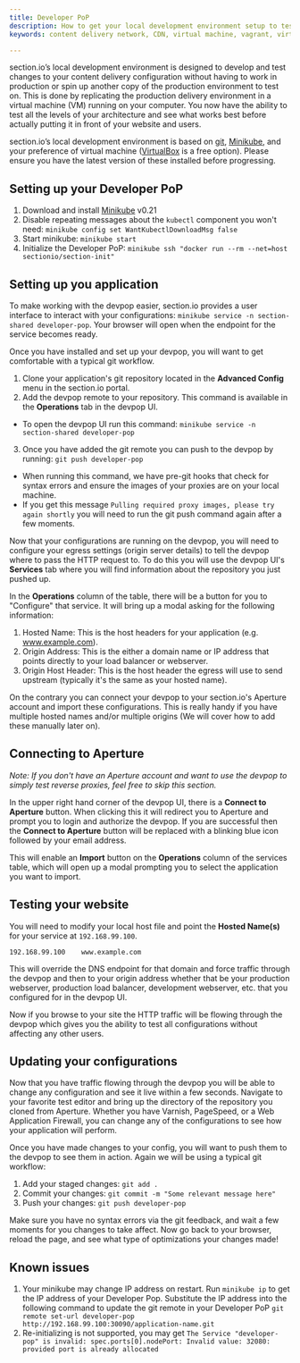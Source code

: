 ```yaml
---
title: Developer PoP
description: How to get your local development environment setup to test section.io CDN on your local machine.
keywords: content delivery network, CDN, virtual machine, vagrant, virtualbox, git, cli, local development, local machine, staging environment, developer pop

---
```


section.io’s local development environment is designed to develop and test changes to your content delivery configuration without having to work in production or spin up another copy of the production environment to test on. This is done by replicating the production delivery environment in a virtual machine (VM) running on your computer. You now have the ability to test all the levels of your architecture and see what works best before actually putting it in front of your website and users.

section.io’s local development environment is based on [git], [Minikube], and your preference of virtual machine ([VirtualBox] is a free option). Please ensure you have the latest version of these installed before progressing.

## Setting up your Developer PoP

1. Download and install [Minikube] v0.21
1. Disable repeating messages about the `kubectl` component you won't need: `minikube config set WantKubectlDownloadMsg false`
1. Start minikube: `minikube start`
1. Initialize the Developer PoP: `minikube ssh "docker run --rm --net=host sectionio/section-init"`

## Setting up you application

To make working with the devpop easier, section.io provides a user interface to interact with your configurations: `minikube service -n section-shared developer-pop`. Your browser will open when the endpoint for the service becomes ready.

Once you have installed and set up your devpop, you will want to get comfortable with a typical git workflow.

1. Clone your application's git repository located in the **Advanced Config** menu in the section.io portal.
2. Add the devpop remote to your repository. This command is available in the **Operations** tab in the devpop UI.
  * To open the devpop UI run this command: `minikube service -n section-shared developer-pop`
3. Once you have added the git remote you can push to the devpop by running: `git push developer-pop`
  * When running this command, we have pre-git hooks that check for syntax errors and ensure the images of your proxies are on your local machine. 
  * If you get this message `Pulling required proxy images, please try again shortly` you will need to run the git push command again after a few moments.

Now that your configurations are running on the devpop, you will need to configure your egress settings (origin server details) to tell the devpop where to pass the HTTP request to. To do this you will use the devpop UI's **Services** tab where you will find information about the repository you just pushed up.

In the **Operations** column of the table, there will be a button for you to "Configure" that service. It will bring up a modal asking for the following information:

1. Hosted Name: This is the host headers for your application (e.g. www.example.com).
2. Origin Address: This is the either a domain name or IP address that points directly to your load balancer or webserver.
3. Origin Host Header: This is the host header the egress will use to send upstream (typically it's the same as your hosted name).

On the contrary you can connect your devpop to your section.io's Aperture account and import these configurations. This is really handy if you have multiple hosted names and/or multiple origins (We will cover how to add these manually later on).

Connecting to Aperture
----------------------

*Note: If you don't have an Aperture account and want to use the devpop to simply test reverse proxies, feel free to skip this section.*

In the upper right hand corner of the devpop UI, there is a **Connect to Aperture** button. When clicking this it will redirect you to Aperture and prompt you to login and authorize the devpop. If you are successful then the **Connect to Aperture** button will be replaced with a blinking blue icon followed by your email address.

This will enable an **Import** button on the **Operations** column of the services table, which will open up a modal prompting you to select the application you want to import.

Testing your website
--------------------

You will need to modify your local host file and point the **Hosted Name(s)** for your service at `192.168.99.100`.

    192.168.99.100    www.example.com

This will override the DNS endpoint for that domain and force traffic through the devpop and then to your origin address whether that be your production webserver, production load balancer, development webserver, etc. that you configured for in the devpop UI.

Now if you browse to your site the HTTP traffic will be flowing through the devpop which gives you the ability to test all configurations without affecting any other users. 

Updating your configurations
----------------------------

Now that you have traffic flowing through the devpop you will be able to change any configuration and see it live within a few seconds. Navigate to your favorite test editor and bring up the directory of the repository you cloned from Aperture. Whether you have Varnish, PageSpeed, or a Web Application Firewall, you can change any of the configurations to see how your application will perform.

Once you have made changes to your config, you will want to push them to the devpop to see them in action. Again we will be using a typical git workflow:

1. Add your staged changes: `git add .`
2. Commit your changes: `git commit -m "Some relevant message here"`
3. Push your changes: `git push developer-pop`

Make sure you have no syntax errors via the git feedback, and wait a few moments for you changes to take affect. Now go back to your browser, reload the page, and see what type of optimizations your changes made!

Known issues
------------

1. Your minikube may change IP address on restart. Run `minikube ip` to get the IP address of your Developer Pop. Substitute the IP address into the following command to update the git remote in your Developer PoP `git remote set-url developer-pop http://192.168.99.100:30090/application-name.git`
1. Re-initializing is not supported, you may get `The Service "developer-pop" is invalid: spec.ports[0].nodePort: Invalid value: 32080: provided port is already allocated`

  [git]: http://git-scm.com/
  [Vagrant]: http://docs.vagrantup.com/v2/installation/
  [Minikube]: https://github.com/kubernetes/minikube/releases/tag/v0.21.0
  [VirtualBox]: http://www.virtualbox.org/

